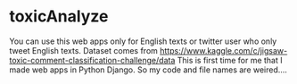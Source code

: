 # toxicAnalyze
You can use this web apps only for English texts or twitter user who only tweet English texts.
Dataset comes from https://www.kaggle.com/c/jigsaw-toxic-comment-classification-challenge/data
This is first time for me that I made web apps in Python Django.
So my code and file names are weired....
